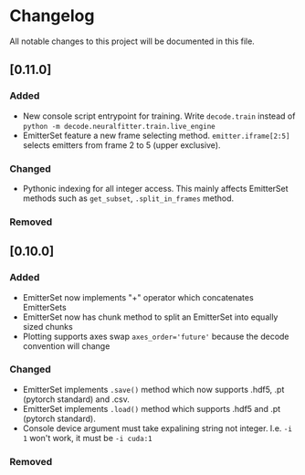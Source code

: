 # Changelog
All notable changes to this project will be documented in this file.

## [0.11.0]
### Added
- New console script entrypoint for training. Write `decode.train` instead of `python -m decode.neuralfitter.train.live_engine`
- EmitterSet feature a new frame selecting method. `emitter.iframe[2:5]` selects emitters from frame 2 to 5 (upper exclusive).

### Changed
- Pythonic indexing for all integer access. This mainly affects EmitterSet methods such 
  as `get_subset`, `.split_in_frames` method.

### Removed


## [0.10.0]
### Added
- EmitterSet now implements "+" operator which concatenates EmitterSets
- EmitterSet now has chunk method to split an EmitterSet into equally sized chunks
- Plotting supports axes swap `axes_order='future'` because the decode convention will change

### Changed
- EmitterSet implements `.save()` method which now supports .hdf5, .pt (pytorch standard) and .csv.
- EmitterSet implements `.load()` method which supports .hdf5 and .pt (pytorch standard).
- Console device argument must take expalining string not integer. I.e. `-i 1` won't work, it must be `-i cuda:1`

### Removed

